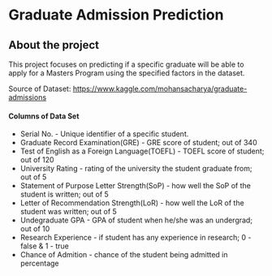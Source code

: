 # Graduate Admission Prediction

## About the project
This project focuses on predicting if a specific graduate will be able to apply for a Masters Program using the specified factors in the dataset. 

Source of Dataset: https://www.kaggle.com/mohansacharya/graduate-admissions

#### Columns of Data Set
* Serial No. - Unique identifier of a specific student.
* Graduate Record Examination(GRE) - GRE score of student; out of 340
* Test of English as a Foreign Language(TOEFL) - TOEFL score of student; out of 120
* University Rating - rating of the university the student graduate from; out of 5
* Statement of Purpose Letter Strength(SoP) - how well the SoP of the student is written; out of 5
* Letter of Recommendation Strength(LoR) - how well the LoR of the student was written; out of 5
* Undegraduate GPA - GPA of student when he/she was an undergrad; out of 10
* Research Experience - if student has any experience in research; 0 - false & 1 - true
* Chance of Admition - chance of the student being admitted in percentage